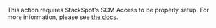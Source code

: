 This action requires StackSpot's SCM Access to be properly setup. For more information, please see [the docs](https://docs.stackspot.com/en/home/set-up/customization/scm-access).
